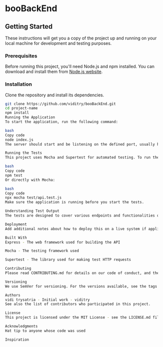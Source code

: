 # booBackEnd

## Getting Started

These instructions will get you a copy of the project up and running on your local machine for development and testing purposes.

### Prerequisites

Before running this project, you'll need Node.js and npm installed. You can download and install them from [Node.js website](https://nodejs.org/).

### Installation

Clone the repository and install its dependencies.

```bash
git clone https://github.com/viditry/booBackEnd.git
cd project-name
npm install
Running the Application
To start the application, run the following command:

bash
Copy code
node index.js
The server should start and be listening on the defined port, usually http://localhost:3000.

Running the Tests
This project uses Mocha and Supertest for automated testing. To run the tests, execute:

bash
Copy code
npm test
Or directly with Mocha:

bash
Copy code
npx mocha test/api.test.js
Make sure the application is running before you start the tests.

Understanding Test Output
The tests are designed to cover various endpoints and functionalities of the application. A successful test run should output the status of each test, with either a pass or fail indication.

Deployment
Add additional notes about how to deploy this on a live system if applicable.

Built With
Express - The web framework used for building the API

Mocha - The testing framework used

Supertest - The library used for making test HTTP requests

Contributing
Please read CONTRIBUTING.md for details on our code of conduct, and the process for submitting pull requests to us.

Versioning
We use SemVer for versioning. For the versions available, see the tags on this repository.

Authors
vidi trysatria - Initial work - viditry
See also the list of contributors who participated in this project.

License
This project is licensed under the MIT License - see the LICENSE.md file for details.

Acknowledgments
Hat tip to anyone whose code was used

Inspiration


